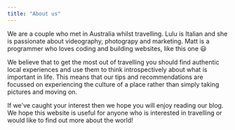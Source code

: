 ```yaml
---
title: "About us"
---
```


We are a couple who met in Australia whilst travelling. Lulu is Italian and she is passionate about videography, photograpy and marketing. Matt is a programmer who loves coding and building websites, like this one :smiley:

We believe that to get the most out of travelling you should find authentic local experiences and use them to think introspectively about what is important in life. This means that our tips and recommendations are focussed on experiencing the culture of a place rather than simply taking pictures and moving on.

If we've caught your interest then we hope you will enjoy reading our blog. We hope this website is useful for anyone who is interested in travelling or would like to find out more about the world!
